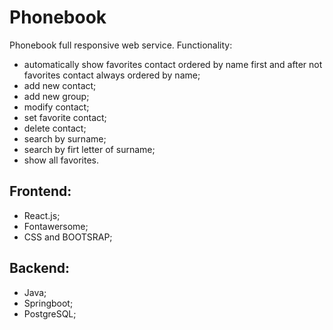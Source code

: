 # Phonebook
Phonebook full responsive web service.
Functionality:
- automatically show favorites contact ordered by name first and after not favorites contact always ordered by name;
- add new contact;
- add new group;
- modify contact;
- set favorite contact;
- delete contact;
- search by surname;
- search by firt letter of surname;
- show all favorites.

## Frontend:
- React.js;
- Fontawersome;
- CSS and BOOTSRAP;

## Backend:
- Java;
- Springboot;
- PostgreSQL;
